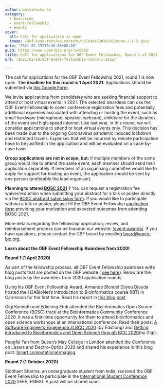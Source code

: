 ```yaml
---
author: malvikasharan
category:
  - bosc/ismb
  - event-fellowship
  - events
cover:
  alt: Call for application is open
  image: /obf-hugo-test/wp-content/uploads/2020/02/open-1-1-3.jpeg
date: "2021-02-19T10:36:38+00:00"
guid: https://www.open-bio.org/?p=5305
title: Call for applications for OBF Event Fellowship, Round 1 of 2021
url: /2021/02/19/obf-event-fellowship-round-1-2021/

---
```

The call for applications for the OBF Event Fellowship 2021, round 1 is now open. **The deadline for this round is 1 April 2021.** Applications should be submitted via [this Google Form](https://forms.gle/ppExEeJpx8UDMWQB6).

We invite applications from candidates who are seeking financial support to attend or host virtual events in 2021. The selected awardees can use the OBF Event Fellowship to cover conference registration fees and potentially additional expenses associated with attending or hosting the event, such as small hardware (microphone, speaker, webcam), childcare for the duration of the event and high-speed internet. Like last year, in this round, we will consider applications to attend or host virtual events only. This decision has been made due to the ongoing Coronavirus pandemic induced lockdown and restricted travels. Expenses that will be incurred by remote participation have to be justified in the application and will be evaluated on a case-by-case basis.

**Group applications are not in scope, but:** if multiple members of the same group would like to attend the same event, each member should send their application separately. If members of an organising committee would like to apply for support for hosting an event, the application should be sent by one person (preferably the lead organiser).

**Planning to attend** [**BOSC 2021**](/obf-hugo-test/events/bosc-2021/) **?** You can request a registration fee waiver/reduction when submitting your abstract for a talk or poster directly via the [BOSC abstract submission form](https://easychair.org/conferences/?conf=ismbeccb2021abstracts). If you would like to participate without a talk or poster, please fill the OBF Event Fellowship [application form](https://forms.gle/ppExEeJpx8UDMWQB6) providing your motivation and expected outcomes from attending BOSC 2021.

More details regarding the fellowship application, review, and reimbursement process can be foundon our website: [/event-awards/](/obf-hugo-test/event-awards/). If you have questions, please contact the OBF board by emailing [board@open-bio.org](mailto:board@open-bio.org).

**Learn about the OBF Event Fellowship Awardees from 2020!**

**Round 1 (1 April 2020)**

As part of the fellowship process, all OBF Event Fellowship awardees write blog posts that are posted on the OBF website ( [see here](/obf-hugo-test/category/travel-fellowship/)). Below are the blog posts by the awardees from 2020 application rounds.

Using his OBF Event Fellowship Award, Armando Blondel Djiyou Djeuda hosted the H3ABioNet‘s Introduction to Bioinformatics course (IBT) in Cameroon for the first time. Read his report in [this blog post](/obf-hugo-test/2020/09/24/h3abionet-course-2020-armando-blondel/).

Gigi Kenneth and Edidiong Etuk attended the Bioinformatics Open Source Conference (BOSC) track at the Bioinformatics Community Conference 2020. It was a first-time opportunity for them to attend bioinformatics and open science workshops at an international conference. Read their posts: [A Software Engineer’s Experience at BCC 2020](/obf-hugo-test/2020/08/16/bcc2020-edidiong-etuk/) (by Edidiong) and [Getting introduced to Bioinformatics and Open Science through BCC 2020](/obf-hugo-test/2020/08/19/bcc-2020-gigi-kenneth/)(by Gigi).

Pengfei Fan from Queen’s May College in London attended the Conference on Lasers and Electro-Optics 2020 and shared his experience in this blog post: [Smart computational imaging](/obf-hugo-test/2020/08/25/cleo2020-pengfei-fan/).

**Round 2 (1 October 2020)**

Siddhant Sharma, an undergraduate student from India, received the OBF Event Fellowship to participate in the [International Student Conference 2020](https://isc.embs.org/2020silesian/) (IEEE, EMBS). A post will be shared soon.
